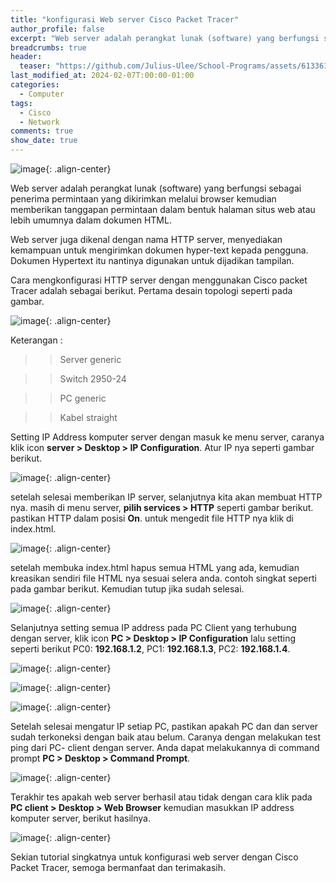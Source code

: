 ```yaml
---
title: "konfigurasi Web server Cisco Packet Tracer"
author_profile: false
excerpt: "Web server adalah perangkat lunak (software) yang berfungsi sebagai penerima permintaan yang dikirimkan melalui browser kemudian memberikan tanggapan permintaan dalam bentuk halaman situs web atau lebih umumnya dalam dokumen HTML."
breadcrumbs: true
header:
  teaser: "https://github.com/Julius-Ulee/School-Programs/assets/61336116/15248aa3-6231-44bd-882f-c3bc103a9854"
last_modified_at: 2024-02-07T:00:00-01:00
categories:
  - Computer
tags:
  - Cisco
  - Network
comments: true
show_date: true
---
```


![image](https://github.com/Julius-Ulee/School-Programs/assets/61336116/95639433-5650-4686-981e-492d99230f05){: .align-center}

Web server adalah perangkat lunak (software) yang berfungsi sebagai penerima permintaan yang dikirimkan melalui browser kemudian memberikan tanggapan permintaan dalam bentuk halaman situs web atau lebih umumnya dalam dokumen HTML.

Web server juga dikenal dengan nama HTTP server, menyediakan kemampuan untuk mengirimkan dokumen hyper-text kepada pengguna. Dokumen Hypertext itu nantinya digunakan untuk dijadikan tampilan.

Cara mengkonfigurasi HTTP server dengan menggunakan Cisco packet Tracer adalah sebagai berikut. Pertama desain topologi seperti pada gambar.

![image](https://github.com/Julius-Ulee/School-Programs/assets/61336116/6c410a7f-8394-4fcb-9091-f7a38352a05e){: .align-center}

Keterangan :

>> Server generic

>> Switch 2950-24

>> PC generic

>> Kabel straight

Setting IP Address komputer server dengan masuk ke menu server, caranya klik icon **server > Desktop > IP Configuration**. Atur IP nya seperti gambar berikut.

![image](https://github.com/Julius-Ulee/School-Programs/assets/61336116/1eea49db-1d69-4852-b984-799a1177ea00){: .align-center}

setelah selesai memberikan IP server, selanjutnya kita akan membuat HTTP nya. masih di menu server, **pilih services > HTTP** seperti gambar berikut. pastikan HTTP dalam posisi **On**. untuk mengedit file HTTP nya klik di index.html.

![image](https://github.com/Julius-Ulee/School-Programs/assets/61336116/f4877ce7-e6b0-4b23-b971-3b3693e54a80){: .align-center}

setelah membuka index.html hapus semua HTML yang ada, kemudian kreasikan sendiri file HTML nya sesuai selera anda. contoh singkat seperti pada gambar berikut. Kemudian tutup jika sudah selesai.

![image](https://github.com/Julius-Ulee/School-Programs/assets/61336116/17878b04-df90-4f88-8484-673cb692ed69){: .align-center}

Selanjutnya setting semua IP address pada PC Client yang terhubung dengan server, klik icon **PC > Desktop > IP Configuration** lalu setting seperti berikut PC0: **192.168.1.2**, PC1: **192.168.1.3**, PC2: **192.168.1.4**.

![image](https://github.com/Julius-Ulee/School-Programs/assets/61336116/b0082ab4-7f17-4fe0-a2d1-7bec24fdd727){: .align-center}

![image](https://github.com/Julius-Ulee/School-Programs/assets/61336116/10585e84-2fd7-4bc5-9b96-3e1c209bd35d){: .align-center}

![image](https://github.com/Julius-Ulee/School-Programs/assets/61336116/a91bd786-5259-4971-a9d4-2ad01c42ef57){: .align-center}

Setelah selesai mengatur IP setiap PC, pastikan apakah PC dan dan server sudah terkoneksi dengan baik atau belum. Caranya dengan melakukan test ping dari  PC- client dengan server. Anda dapat melakukannya di command prompt **PC > Desktop > Command Prompt**.

![image](https://github.com/Julius-Ulee/School-Programs/assets/61336116/6fbd517f-ade7-453d-9599-4628e12af20e){: .align-center}

Terakhir tes apakah web server berhasil atau tidak dengan cara klik pada **PC client > Desktop > Web Browser** kemudian  masukkan IP address komputer server, berikut hasilnya.

![image](https://github.com/Julius-Ulee/School-Programs/assets/61336116/775ab71f-535e-4651-b3b9-e4f972e6b32c){: .align-center}

Sekian tutorial singkatnya untuk konfigurasi web server dengan Cisco Packet Tracer, semoga bermanfaat dan terimakasih.
